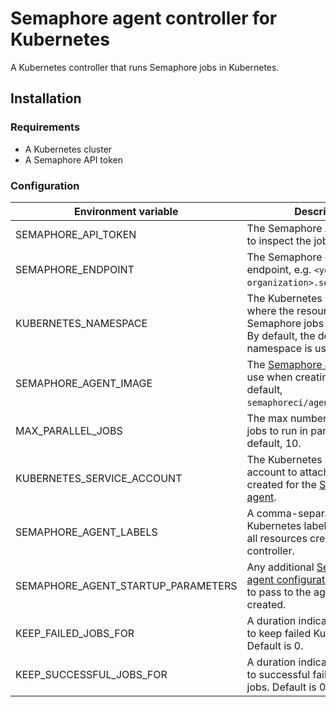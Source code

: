 # Semaphore agent controller for Kubernetes

A Kubernetes controller that runs Semaphore jobs in Kubernetes.

## Installation

### Requirements

- A Kubernetes cluster
- A Semaphore API token

### Configuration

| Environment variable                   | Description |
|----------------------------------------|-------------|
| SEMAPHORE_API_TOKEN                    | The Semaphore API token used to inspect the job queues. |
| SEMAPHORE_ENDPOINT                     | The Semaphore control plane endpoint, e.g. `<your-organization>.semaphoreci.com`. |
| KUBERNETES_NAMESPACE                   | The Kubernetes namespace where the resources for Semaphore jobs will be created. By default, the default namespace is used. |
| SEMAPHORE_AGENT_IMAGE                  | The [Semaphore agent](https://github.com/semaphoreci/agent) image to use when creating agents. By default, `semaphoreci/agent:latest`. |
| MAX_PARALLEL_JOBS                      | The max number of Semaphore jobs to run in parallel. By default, 10. |
| KUBERNETES_SERVICE_ACCOUNT             | The Kubernetes service account to attach to the pods created for the [Semaphore agent](https://github.com/semaphoreci/agent). |
| SEMAPHORE_AGENT_LABELS                 | A comma-separated list of Kubernetes labels to apply on all resources created by the controller. |
| SEMAPHORE_AGENT_STARTUP_PARAMETERS     | Any additional [Semaphore agent configuration parameters](https://docs.semaphoreci.com/ci-cd-environment/configure-self-hosted-agent/) to pass to the agents being created. |
| KEEP_FAILED_JOBS_FOR                   | A duration indicating how long to keep failed Kubernetes jobs. Default is 0. |
| KEEP_SUCCESSFUL_JOBS_FOR               | A duration indicating how long to successful failed Kubernetes jobs. Default is 0. |
